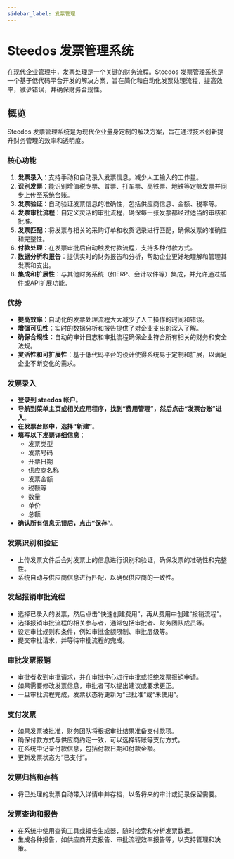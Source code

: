 ```yaml
---
sidebar_label: 发票管理
---
```


# Steedos 发票管理系统

在现代企业管理中，发票处理是一个关键的财务流程。Steedos 发票管理系统是一个基于低代码平台开发的解决方案，旨在简化和自动化发票处理流程，提高效率，减少错误，并确保财务合规性。

## 概览

Steedos 发票管理系统是为现代企业量身定制的解决方案，旨在通过技术创新提升财务管理的效率和透明度。

### 核心功能

1. **发票录入**：支持手动和自动录入发票信息，减少人工输入的工作量。
2. **识别发票**：能识别增值税专票、普票、打车票、高铁票、地铁等定额发票并同步上传至系统台账。
3. **发票验证**：自动验证发票信息的准确性，包括供应商信息、金额、税率等。
4. **发票审批流程**：自定义灵活的审批流程，确保每一张发票都经过适当的审核和批准。
5. **发票匹配**：将发票与相关的采购订单和收货记录进行匹配，确保发票的准确性和完整性。
6. **付款处理**：在发票审批后自动触发付款流程，支持多种付款方式。
7. **数据分析和报告**：提供实时的财务报告和分析，帮助企业更好地理解和管理其发票和支出。
8. **集成和扩展性**：与其他财务系统（如ERP、会计软件等）集成，并允许通过插件或API扩展功能。

### 优势

- **提高效率**：自动化的发票处理流程大大减少了人工操作的时间和错误。
- **增强可见性**：实时的数据分析和报告提供了对企业支出的深入了解。
- **确保合规性**：自动的审计日志和审批流程确保企业符合所有相关的财务和安全法规。
- **灵活性和可扩展性**：基于低代码平台的设计使得系统易于定制和扩展，以满足企业不断变化的需求。
  
### 发票录入

- **登录到 steedos 帐户**。
- **导航到菜单主页或相关应用程序，找到“费用管理”，然后点击“发票台账”进入**。
- **在发票台账中，选择“新建”**。
- **填写以下发票详细信息**：
   - 发票类型
   - 发票号码
   - 开票日期
   - 供应商名称
   - 发票金额
   - 税额等
   - 数量
   - 单价
   - 总额
- **确认所有信息无误后，点击“保存”**。

### 发票识别和验证

- 上传发票文件后会对发票上的信息进行识别和验证，确保发票的准确性和完整性。
- 系统自动与供应商信息进行匹配，以确保供应商的一致性。

### 发起报销审批流程

- 选择已录入的发票，然后点击“快速创建费用”，再从费用中创建“报销流程”。
- 选择报销审批流程的相关参与者，通常包括审批者、财务团队成员等。
- 设定审批规则和条件，例如审批金额限制、审批层级等。
- 提交审批请求，并等待审批流程的完成。

### 审批发票报销

- 审批者收到审批请求，并在审批中心进行审批或拒绝发票报销申请。
- 如果需要修改发票信息，审批者可以提出建议或要求更正。
- 一旦审批流程完成，发票状态将更新为“已批准”或“未使用”。

### 支付发票

- 如果发票被批准，财务团队将根据审批结果准备支付款项。
- 确保付款方式与供应商约定一致，可以选择转账等支付方式。
- 在系统中记录付款信息，包括付款日期和付款金额。
- 更新发票状态为“已支付”。

### 发票归档和存档

- 将已处理的发票自动带入详情中并存档，以备将来的审计或记录保留需要。


### 发票查询和报告

- 在系统中使用查询工具或报告生成器，随时检索和分析发票数据。
- 生成各种报告，如供应商开支报告、审批流程效率报告等，以支持管理和决策。
